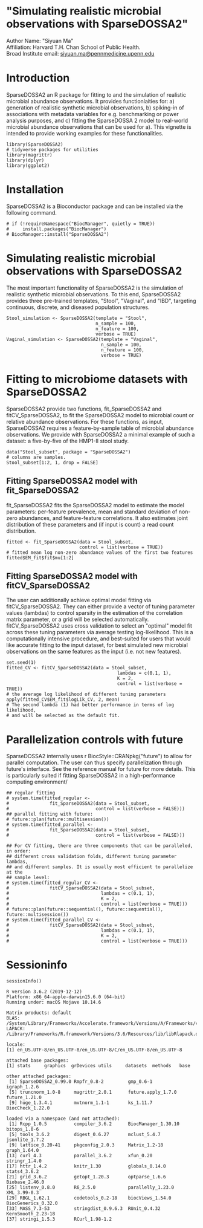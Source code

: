 # "Simulating realistic microbial observations with SparseDOSSA2" 

Author Name: "Siyuan Ma"  
Affiliation: Harvard T.H. Chan School of Public Health.  
Broad Institute email: siyuan.ma@pennmedicine.upenn.edu 

# Introduction
SparseDOSSA2 an R package for fitting to and the simulation of realistic microbial abundance observations. It provides functionlaities for: a) generation of realistic synthetic microbial observations, b) spiking-in of associations with metadata variables for e.g. benchmarking or power analysis purposes, and c) fitting the SparseDOSSA 2 model to real-world microbial abundance observations that can be used for a). This vignette is intended to provide working examples for these functionalities.

```
library(SparseDOSSA2)
# tidyverse packages for utilities
library(magrittr)
library(dplyr)
library(ggplot2)
```

# Installation
SparseDOSSA2 is a Bioconductor package and can be installed via the following command.
```
# if (!requireNamespace("BiocManager", quietly = TRUE))
#     install.packages("BiocManager")
# BiocManager::install("SparseDOSSA2")
```
# Simulating realistic microbial observations with SparseDOSSA2
The most important functionality of SparseDOSSA2 is the simulation of realistic synthetic microbial observations. To this end, SparseDOSSA2 provides three pre-trained templates, "Stool", "Vaginal", and "IBD", targeting continuous, discrete, and diseased population structures.
```
Stool_simulation <- SparseDOSSA2(template = "Stool", 
                                 n_sample = 100, 
                                 n_feature = 100,
                                 verbose = TRUE)
Vaginal_simulation <- SparseDOSSA2(template = "Vaginal", 
                                   n_sample = 100, 
                                   n_feature = 100,
                                   verbose = TRUE)
```

# Fitting to microbiome datasets with SparseDOSSA2
SparseDOSSA2 provide two functions, fit_SparseDOSSA2 and fitCV_SparseDOSSA2, to fit the SparseDOSSA2 model to microbial count or relative abundance observations. For these functions, as input, SparseDOSSA2 requires a feature-by-sample table of microbial abundance observations. We provide with SparseDOSSA2 a minimal example of such a dataset: a five-by-five of the HMP1-II stool study.
```
data("Stool_subset", package = "SparseDOSSA2")
# columns are samples.
Stool_subset[1:2, 1, drop = FALSE]
```

## Fitting SparseDOSSA2 model with fit_SparseDOSSA2
fit_SparseDOSSA2 fits the SparseDOSSA2 model to estimate the model parameters: per-feature prevalence, mean and standard deviation of non-zero abundances, and feature-feature correlations. It also estimates joint distribution of these parameters and (if input is count) a read count distribution.
```
fitted <- fit_SparseDOSSA2(data = Stool_subset,
                           control = list(verbose = TRUE))
# fitted mean log non-zero abundance values of the first two features
fitted$EM_fit$fit$mu[1:2]
```

## Fitting SparseDOSSA2 model with fitCV_SparseDOSSA2
The user can additionally achieve optimal model fitting via fitCV_SparseDOSSA2. They can either provide a vector of tuning parameter values (lambdas) to control sparsity in the estimation of the correlation matrix parameter, or a grid will be selected automatically. fitCV_SparseDOSSA2 uses cross validation to select an "optimal" model fit across these tuning parameters via average testing log-likelihood. This is a computationally intensive procedure, and best-suited for users that would like accurate fitting to the input dataset, for best simulated new microbial observations on the same features as the input (i.e. not new features).
```
set.seed(1)
fitted_CV <- fitCV_SparseDOSSA2(data = Stool_subset,
                                         lambdas = c(0.1, 1),
                                         K = 2,
                                         control = list(verbose = TRUE))
# the average log likelihood of different tuning parameters
apply(fitted_CV$EM_fit$logLik_CV, 2, mean)
# The second lambda (1) had better performance in terms of log likelihood,
# and will be selected as the default fit.
```

# Parallelization controls with future
SparseDOSSA2 internally uses r BiocStyle::CRANpkg("future") to allow for parallel computation. The user can thus specify parallelization through future's interface. See the reference manual for future for more details. This is particularly suited if fitting SparseDOSSA2 in a high-performance computing environment/
```
## regular fitting 
# system.time(fitted_regular <- 
#               fit_SparseDOSSA2(data = Stool_subset,
#                                control = list(verbose = FALSE)))
## parallel fitting with future:
# future::plan(future::multisession())
# system.time(fitted_parallel <- 
#               fit_SparseDOSSA2(data = Stool_subset,
#                                control = list(verbose = FALSE)))

## For CV fitting, there are three components that can be paralleled, in order:
## different cross validation folds, different tuning parameter lambdas, 
## and different samples. It is usually most efficient to parallelize at the
## sample level:
# system.time(fitted_regular_CV <-
#               fitCV_SparseDOSSA2(data = Stool_subset,
#                                  lambdas = c(0.1, 1),
#                                  K = 2,
#                                  control = list(verbose = TRUE)))
# future::plan(future::sequential(), future::sequential(), future::multisession())
# system.time(fitted_parallel_CV <-
#               fitCV_SparseDOSSA2(data = Stool_subset,
#                                  lambdas = c(0.1, 1),
#                                  K = 2,
#                                  control = list(verbose = TRUE)))
```

# Sessioninfo
```
sessionInfo()

R version 3.6.2 (2019-12-12)
Platform: x86_64-apple-darwin15.6.0 (64-bit)
Running under: macOS Mojave 10.14.6

Matrix products: default
BLAS:   /System/Library/Frameworks/Accelerate.framework/Versions/A/Frameworks/vecLib.framework/Versions/A/libBLAS.dylib
LAPACK: /Library/Frameworks/R.framework/Versions/3.6/Resources/lib/libRlapack.dylib

locale:
[1] en_US.UTF-8/en_US.UTF-8/en_US.UTF-8/C/en_US.UTF-8/en_US.UTF-8

attached base packages:
[1] stats     graphics  grDevices utils     datasets  methods   base     

other attached packages:
 [1] SparseDOSSA2_0.99.0 Rmpfr_0.8-2         gmp_0.6-1           igraph_1.2.6       
 [5] truncnorm_1.0-8     magrittr_2.0.1      future.apply_1.7.0  future_1.21.0      
 [9] huge_1.3.4.1        mvtnorm_1.1-1       ks_1.11.7           BiocCheck_1.22.0   

loaded via a namespace (and not attached):
 [1] Rcpp_1.0.5          compiler_3.6.2      BiocManager_1.30.10 bitops_1.0-6       
 [5] tools_3.6.2         digest_0.6.27       mclust_5.4.7        jsonlite_1.7.2     
 [9] lattice_0.20-41     pkgconfig_2.0.3     Matrix_1.2-18       graph_1.64.0       
[13] curl_4.3            parallel_3.6.2      xfun_0.20           stringr_1.4.0      
[17] httr_1.4.2          knitr_1.30          globals_0.14.0      stats4_3.6.2       
[21] grid_3.6.2          getopt_1.20.3       optparse_1.6.6      Biobase_2.46.0     
[25] listenv_0.8.0       R6_2.5.0            parallelly_1.23.0   XML_3.99-0.3       
[29] RBGL_1.62.1         codetools_0.2-18    biocViews_1.54.0    BiocGenerics_0.32.0
[33] MASS_7.3-53         stringdist_0.9.6.3  RUnit_0.4.32        KernSmooth_2.23-18 
[37] stringi_1.5.3       RCurl_1.98-1.2     
```
